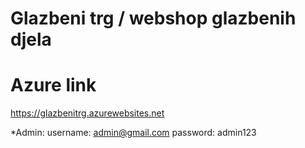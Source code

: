 # Glazbeni trg / webshop glazbenih djela

# Azure link
https://glazbenitrg.azurewebsites.net

*Admin:
username: admin@gmail.com
password: admin123
